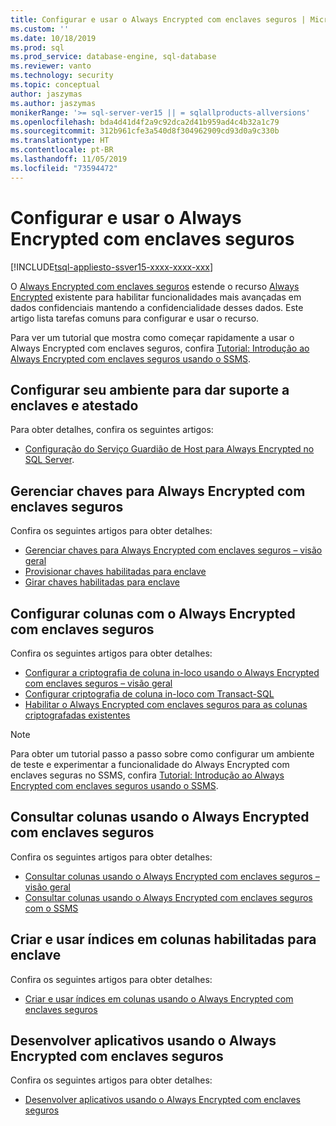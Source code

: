```yaml
---
title: Configurar e usar o Always Encrypted com enclaves seguros | Microsoft Docs
ms.custom: ''
ms.date: 10/18/2019
ms.prod: sql
ms.prod_service: database-engine, sql-database
ms.reviewer: vanto
ms.technology: security
ms.topic: conceptual
author: jaszymas
ms.author: jaszymas
monikerRange: '>= sql-server-ver15 || = sqlallproducts-allversions'
ms.openlocfilehash: bda4d41d4f2a9c92dca2d41b959ad4c4b32a1c79
ms.sourcegitcommit: 312b961cfe3a540d8f304962909cd93d0a9c330b
ms.translationtype: HT
ms.contentlocale: pt-BR
ms.lasthandoff: 11/05/2019
ms.locfileid: "73594472"
---
```

# <a name="configure-and-use-always-encrypted-with-secure-enclaves"></a>Configurar e usar o Always Encrypted com enclaves seguros 

[!INCLUDE[tsql-appliesto-ssver15-xxxx-xxxx-xxx](../../../includes/tsql-appliesto-ssver15-xxxx-xxxx-xxx.md)]

O [Always Encrypted com enclaves seguros](always-encrypted-enclaves.md) estende o recurso [Always Encrypted](always-encrypted-database-engine.md) existente para habilitar funcionalidades mais avançadas em dados confidenciais mantendo a confidencialidade desses dados. Este artigo lista tarefas comuns para configurar e usar o recurso.

Para ver um tutorial que mostra como começar rapidamente a usar o Always Encrypted com enclaves seguros, confira [Tutorial: Introdução ao Always Encrypted com enclaves seguros usando o SSMS](../tutorial-getting-started-with-always-encrypted-enclaves.md).

## <a name="set-up-your-environment-to-support-enclaves-and-attestation"></a>Configurar seu ambiente para dar suporte a enclaves e atestado
Para obter detalhes, confira os seguintes artigos:
- [Configuração do Serviço Guardião de Host para Always Encrypted no SQL Server](https://docs.microsoft.com/windows-server/security/set-up-hgs-for-always-encrypted-in-sql-server).

## <a name="manage-keys-for-always-encrypted-with-secure-enclaves"></a>Gerenciar chaves para Always Encrypted com enclaves seguros
Confira os seguintes artigos para obter detalhes:
- [Gerenciar chaves para Always Encrypted com enclaves seguros – visão geral](always-encrypted-enclaves-manage-keys.md)
- [Provisionar chaves habilitadas para enclave](always-encrypted-enclaves-provision-keys.md)
- [Girar chaves habilitadas para enclave](always-encrypted-enclaves-rotate-keys.md)

## <a name="configure-columns-with-always-encrypted-with-secure-enclaves"></a>Configurar colunas com o Always Encrypted com enclaves seguros
Confira os seguintes artigos para obter detalhes:
- [Configurar a criptografia de coluna in-loco usando o Always Encrypted com enclaves seguros – visão geral](always-encrypted-enclaves-configure-encryption.md)
- [Configurar criptografia de coluna in-loco com Transact-SQL](always-encrypted-enclaves-configure-encryption-tsql.md)
- [Habilitar o Always Encrypted com enclaves seguros para as colunas criptografadas existentes](always-encrypted-enclaves-enable-for-encrypted-columns.md)

> [!NOTE]
> Para obter um tutorial passo a passo sobre como configurar um ambiente de teste e experimentar a funcionalidade do Always Encrypted com enclaves seguras no SSMS, confira [Tutorial: Introdução ao Always Encrypted com enclaves seguros usando o SSMS](../tutorial-getting-started-with-always-encrypted-enclaves.md).

## <a name="query-columns-using-always-encrypted-with-secure-enclaves"></a>Consultar colunas usando o Always Encrypted com enclaves seguros
Confira os seguintes artigos para obter detalhes:
- [Consultar colunas usando o Always Encrypted com enclaves seguros – visão geral](always-encrypted-enclaves-query-columns.md)
- [Consultar colunas usando o Always Encrypted com enclaves seguros com o SSMS](always-encrypted-enclaves-query-columns-ssms.md)

## <a name="create-and-use-indexes-on-enclave-enabled-columns"></a>Criar e usar índices em colunas habilitadas para enclave
Confira os seguintes artigos para obter detalhes:
- [Criar e usar índices em colunas usando o Always Encrypted com enclaves seguros](always-encrypted-enclaves-create-use-indexes.md)

## <a name="develop-applications-using-always-encrypted-with-secure-enclaves"></a>Desenvolver aplicativos usando o Always Encrypted com enclaves seguros
Confira os seguintes artigos para obter detalhes:
- [Desenvolver aplicativos usando o Always Encrypted com enclaves seguros](always-encrypted-enclaves-client-development.md)
